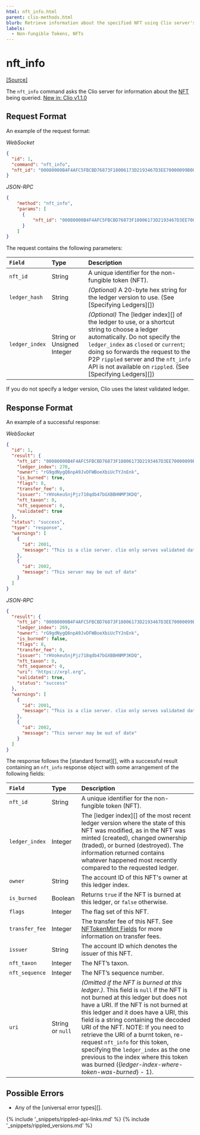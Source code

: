 ```yaml
---
html: nft_info.html
parent: clio-methods.html
blurb: Retrieve information about the specified NFT using Clio server's `nft_info` API.
labels:
  - Non-fungible Tokens, NFTs
---
```

# nft_info
[[Source]](https://github.com/XRPLF/clio/blob/4a5cb962b6971872d150777881801ce27ae9ed1a/src/rpc/handlers/NFTInfo.cpp "Source")

The `nft_info` command asks the Clio server for information about the [NFT](non-fungible-tokens.html) being queried. [New in: Clio v1.1.0](https://github.com/XRPLF/clio/releases/tag/1.1.0 "BADGE_BLUE")

## Request Format
An example of the request format:

<!-- MULTICODE_BLOCK_START -->

*WebSocket*

```json
{
  "id": 1,
  "command": "nft_info",
  "nft_id": "00080000B4F4AFC5FBCBD76873F18006173D2193467D3EE70000099B00000000"
}
```

*JSON-RPC*

```json
{
    "method": "nft_info",
    "params": [
      {
          "nft_id": "00080000B4F4AFC5FBCBD76873F18006173D2193467D3EE70000099B00000000"
      }
    ]
}
```

<!-- MULTICODE_BLOCK_END -->

<!-- To DO: Add an example command to the static/js/apitool-methods-ws.js file. The WebSocket Tool requires access to a publicly available Clio server.
[Try it! >](websocket-api-tool.html#nft_info)-->

The request contains the following parameters:

| `Field`        | Type                       | Description                    |
|:---------------|:---------------------------|:-------------------------------|
| `nft_id`       | String                     | A unique identifier for the non-fungible token (NFT). |
| `ledger_hash`  | String                     | _(Optional)_ A 20-byte hex string for the ledger version to use. (See [Specifying Ledgers][]) |
| `ledger_index` | String or Unsigned Integer | _(Optional)_ The [ledger index][] of the ledger to use, or a shortcut string to choose a ledger automatically.  Do not specify the `ledger_index` as `closed` or `current`; doing so forwards the request to the P2P `rippled` server and the `nft_info` API is not available on `rippled`. (See [Specifying Ledgers][]) |

If you do not specify a ledger version, Clio uses the latest validated ledger.

## Response Format

An example of a successful response:

<!-- MULTICODE_BLOCK_START -->

*WebSocket*

```json
{
  "id": 1,
  "result": {
    "nft_id": "00080000B4F4AFC5FBCBD76873F18006173D2193467D3EE70000099B00000000",
    "ledger_index": 270,
    "owner": "rG9gdNygQ6npA9JvDFWBoeXbiUcTYJnEnk",
    "is_burned": true,
    "flags": 8,
    "transfer_fee": 0,
    "issuer": "rHVokeuSnjPjz718qdb47bGXBBHNMP3KDQ",
    "nft_taxon": 0,
    "nft_sequence": 0,
    "validated": true
  },
  "status": "success",
  "type": "response",
  "warnings": [
    {
      "id": 2001,
      "message": "This is a clio server. clio only serves validated data. If you want to talk to rippled, include ledger_index:current in your request"
    },
    {
      "id": 2002,
      "message": "This server may be out of date"
    }
  ]
}
```

*JSON-RPC*

```json
{
  "result": {
    "nft_id": "00080000B4F4AFC5FBCBD76873F18006173D2193467D3EE70000099B00000000",
    "ledger_index": 269,
    "owner": "rG9gdNygQ6npA9JvDFWBoeXbiUcTYJnEnk",
    "is_burned": false,
    "flags": 8,
    "transfer_fee": 0,
    "issuer": "rHVokeuSnjPjz718qdb47bGXBBHNMP3KDQ",
    "nft_taxon": 0,
    "nft_sequence": 0,
    "uri": "https://xrpl.org",
    "validated": true,
    "status": "success"
  },
  "warnings": [
    {
      "id": 2001,
      "message": "This is a clio server. clio only serves validated data. If you want to talk to rippled, include 'ledger_index':'current' in your request"
    },
    {
      "id": 2002,
      "message": "This server may be out of date"
    }
  ]
}
```

<!-- MULTICODE_BLOCK_END -->

The response follows the [standard format][], with a successful result containing an `nft_info` response object with some arrangement of the following fields:

| `Field`                           | Type            | Description          |
|:----------------------------------|:----------------|:---------------------|
| `nft_id`                          | String          | A unique identifier for the non-fungible token (NFT). |
| `ledger_index`                    | Integer         | The [ledger index][] of the most recent ledger version where the state of this NFT was modified, as in the NFT was minted (created), changed ownership (traded), or burned (destroyed). The information returned contains whatever happened most recently compared to the requested ledger. |
| `owner`                           | String          | The account ID of this NFT's owner at this ledger index. |
| `is_burned`                       | Boolean         | Returns `true` if the NFT is burned at this ledger, or `false` otherwise. |
| `flags `                          | Integer         | The flag set of this NFT. |
| `transfer_fee`                    | Integer         | The transfer fee of this NFT. See [NFTokenMint Fields](nftokenmint.html#nftokenmint-fields) for more information on transfer fees. |
| `issuer`                          | String          | The account ID which denotes the issuer of this NFT. |
| `nft_taxon`                       | Integer         | The NFT’s taxon. |
| `nft_sequence`                    | Integer         | The NFT’s sequence number. |
| `uri`                             | String or `null` | _(Omitted if the NFT is burned at this ledger.)_. This field is `null` if the NFT is not burned at this ledger but does not have a URI.  If the NFT is not burned at this ledger and it does have a URI, this field is a string containing the decoded URI of the NFT. NOTE: If you need to retrieve the URI of a burnt token, re-request `nft_info` for this token, specifying the `ledger_index` as the one previous to the index where this token was burned ({_ledger-index-where-token-was-burned_} - 1). |


## Possible Errors

* Any of the [universal error types][].


<!--{# common link defs #}-->
{% include '_snippets/rippled-api-links.md' %}
{% include '_snippets/rippled_versions.md' %}
